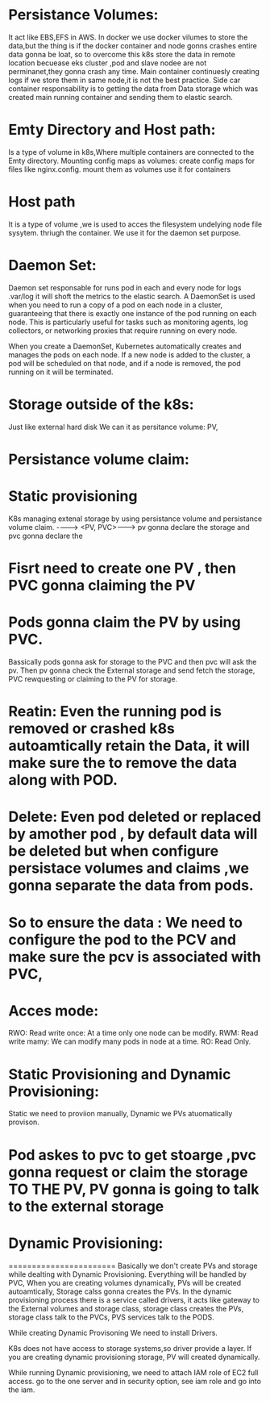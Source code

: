 # Persistance Volumes:
It act like EBS,EFS in AWS.
In docker we use docker vilumes to store the data,but the thing is if the docker container and node gonns crashes entire data gonna be loat,
so to overcome this k8s store the data in remote location becuease eks cluster ,pod and slave nodee are not perminanet,they gonna crash any time.
Main container continuesly creating logs if we store them in same node,it is not the best practice.
Side car container responsability is to getting the data from Data storage which was created main running container and sending them to elastic search.

# Emty Directory and Host path:
Is a type of volume in k8s,Where multiple containers are connected to the Emty directory.
Mounting config maps as volumes:
create config maps for files like nginx.config.
mount them as volumes
use it for containers

# Host path
It is a type of volume ,we is used to acces the filesystem undelying node file sysytem. thriugh the container.
We use it for the daemon set purpose.


# Daemon Set:
Daemon set responsable for runs pod in each and every node for logs .var/log
it will shoft the metrics to the elastic search.
A DaemonSet is used when you need to run a copy of a pod on each node in a cluster, guaranteeing that there is exactly one instance of the pod running on each node. This is particularly useful for tasks such as monitoring agents, log collectors, or networking proxies that require running on every node.

When you create a DaemonSet, Kubernetes automatically creates and manages the pods on each node. If a new node is added to the cluster, a pod will be scheduled on that node, and if a node is removed, the pod running on it will be terminated.

# Storage  outside of the k8s:
Just like external hard disk 
We can it as persitance volume: PV, 
# Persistance volume claim:
# Static provisioning
K8s managing extenal storage by using persistance volume and persistance volume claim.
<k8s>----> <PV, PVC>---> <External Storage>
pv gonna declare the storage and pvc gonna declare the

# Fisrt need to  create one PV , then PVC gonna claiming the PV
# Pods gonna claim the PV by using PVC.

Bassically pods gonna ask for storage to the PVC and then pvc will ask the pv.
Then pv gonna check the External storage and send fetch the storage,
PVC rewquesting or claiming to the PV for storage.

### <K8s life scycle policies>
# Reatin: Even the running pod is removed or crashed k8s autoamtically retain the Data, it will make sure the  to remove the data along with POD.
# Delete: Even pod deleted or replaced by amother pod , by default data  will be deleted but when configure persistace volumes and claims ,we gonna separate the data from pods.

# So to ensure the data : We need to configure the pod to the PCV and make sure the pcv is associated with PVC, 

# Acces mode:
RWO: Read write once: At a time only one node can be modify.
RWM: Read write mamy: We can modify many pods in node at a time.
RO: Read Only.
# Static Provisioning and Dynamic Provisioning:
Static we need to proviion manually, Dynamic we PVs atuomatically provison.

# Pod askes to pvc to get stoarge ,pvc gonna request or claim the storage TO THE PV, PV gonna is going to talk to the external storage

# Dynamic Provisioning:
=======================
Basically we don't create PVs and storage while dealting with Dynamic Provisioning.
Everything will be handled by PVC,
When you are creating volumes dynamically, PVs will be created autoamtically, Storage calss gonna creates the PVs.
In the dynamic provisioning process there is a service called drivers, it acts like gateway to the External volumes and storage class, storage class creates the PVs, storage class talk to the PVCs, PVS services talk to the PODS.

While creating Dynamic Provisoning We need to install Drivers.
<!-- We need to create the Storage class for EBS
If you are creating one PVC then you will get one EBS Storage ,if create 10 ,then 10 ebs storage.
# Drivers: -->
K8s does not have access to storage systems,so driver provide a layer.
If you are creating dynamic provisioning storage, PV will created dynamically.

While running Dynamic provisioning, we need to attach IAM role of EC2 full access. go to the one server and in security option, see iam role and go into the iam.







